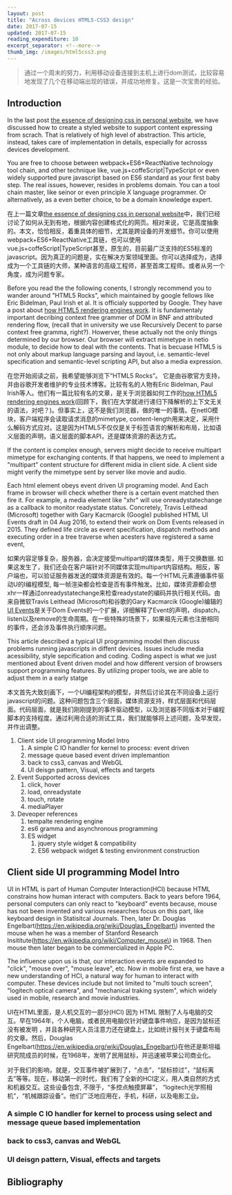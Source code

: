 ```yaml
---
layout: post
title: "Across devices HTML5-CSS3 design"
date: 2017-07-15
updated: 2017-07-15
reading_expenditure: 10
excerpt_separator: <!--more-->
thumb_img: /images/html5css3.png
---
```


> 通过一个周末的努力，利用移动设备连接到主机上进行dom测试，比较容易地发现了几个在移动端出现的错误，并成功地修复。这是一次宝贵的经验。
<!--more-->

## Introduction

In the last post [the essence of designing css in personal website](/blog/2017/04/15/css-design-essence), we have discussed how to create a styled website to support content expressing from scrach. That is relatively of high level of abstraction. This article, instead, takes care of implementation in details, especially for acrosss devices development. 

You are free to choose between webpack+ES6+ReactNative technology tool chain, and other technique like, vue.js+coffeScript\|TypeScript or even widely supported pure javascript based on ES6 standard as your first baby step. The real issues, however, resides in problems domain. You can a tool chain master, like seinor or even principle X language programmer. Or alternatively, as a even better choice, to be a domain knowledge expert.  

在上一篇文章[the essence of designing css in personal website](/blog/2017/04/15/css-design-essence)中，我们已经讨论了如何从无到有地，根据内容创建格式化的网页。相对来说，它是高度抽象的。本文，恰恰相反，着重具体的细节，尤其是跨设备的开发细节。你可以使用webpack+ES6+ReactNative工具链，也可以使用vue.js+coffeScript\|TypeScript甚至，原生的，目前最广泛支持的ES5标准的javascript。因为真正的问题是，实在解决方案领域里面。你可以选择成为，选择成为一个工具链的大师，某种语言的高级工程师，甚至首席工程师。或者从另一个角度，成为问题专家。

Before you read the the following conents, I strongly recommend you to wander around "HTML5 Rocks", which maintained by google fellows like Eric Bidelman, Paul Irish et al. It is officialy supported by Google. They have a post about [how HTML5 rendering engines work](https://www.html5rocks.com/en/tutorials/internals/howbrowserswork/). It is fundamentaly important decribing context free grammer of DOM in BNF and attributed rendering flow, \(recall that in university we use Recursively Decent to parse context free gramma, right?\). Howerver, these actually not the only things determined by our browser. Our browser will extract mimetype in netio module, to decide how to deal with the contents. That is becuase HTML5 is not only about markup language parsing and layout, i.e. semantic-level specification and semantic-level scripting API, but also a media expression.

在您开始阅读之前，我希望能够浏览下“HTML5 Rocks”。 它是由谷歌官方支持，并由谷歌开发者维护的专业技术博客。比较有名的人物有Eric Bidelman, Paul Irish等人。他们有一篇比较有名的文章，是关于浏览器如何工作的[how HTML5 rendering engines work](https://www.html5rocks.com/en/tutorials/internals/howbrowserswork/)\(回顾下，我们在大学就进行递归下降解析的上下文无关的语法，对吧？\)。但事实上，这不是我们浏览器，做的唯一的事情。在netIO模块，客户端程序会读取请求消息的mimetype, content-length用来决定，采用什么解码方式应对。这是因为HTML5不仅仅是关于标签语言的解析和布局，比如语义层面的声明，语义层面的脚本API，还是媒体资源的表达方式。

If the content is complex enough, servers might decide to receive multipart mimetype for exchanging contents. If that happens, we need to implement a "multipart" content structure for different midia in client side. A client side might verify the mimetype sent by server like movie and audio.

Each html element obeys event driven UI programing model. And Each frame in browser will check whether there is a certain event matched then fire it. For example, a media element like "xhr" will use onreadystatechange as a callback to monitor readystate status. Concretely, Travis Leithead \(Microsoft\) together with Gary Kacmarcik \(Google\) published HTML UI Events draft in 04 Aug 2016, to extend their work on Dom Events released in 2015. They defined life circle as event specification, dispatch methods and executing order in a tree traverse when acesters have registered a same event, 

如果内容足够复杂，服务器，会决定接受multipart的媒体类型，用于交换数据. 如果这发生了，我们还会在客户端针对不同媒体实现multipart内容结构。相反，客户端也，可以验证服务器发送的媒体资源是有效的。每一个HTML元素遵循事件驱动U的I编程模型, 每一帧渲染都会检查是否有事件触发。比如，媒体资源都会想xhr一样通过onreadystatechange来检查readystate的编码并执行相关代码。由来自微软Travis Leithead \(Microsoft\)和谷歌的Gary Kacmarcik \(Google\)编辑的[UI Events](https://www.w3.org/TR/uievents/)是关于Dom Events的一个扩展，详细解释了Event的声明，dispatch，listen以及remove的生命周期。在一些特殊的场景下，如果祖先元素也注册相同的事件，还会涉及事件执行顺序问题。

This article described a typical UI programming model then discuss problems running javascripts in diffent devices. Issues include media acessibility, style sepcification and coding. Coding aspect is what we just mentioned about Event driven model and how different version of browsers support programming features. By utilizing proper tools, we are able to adjust them in a early statge

本文首先大致刻画下，一个UI编程架构的模型，并然后讨论其在不同设备上运行javascript的问题。这种问题包含三个层面，媒体资源支持，样式层面和代码层面。代码层面，就是我们刚刚提到的事件驱动模型，以及浏览器不同版本对于编程脚本的支持程度。通过利用合适的测试工具，我们就能够将上述问题，及早发现，并作出调整。

1. Client side UI programming Model Intro
	1. A simple C IO handler for kernel to process: event driven
	2. message queue based event driven implemantion
	3. back to css3, canvas and WebGL
	4. UI deisgn pattern, Visual, effects and targets
2. Event Supported across devices
	1. click, hover
	2. load, onreadystate
	3. touch, rotate
	4. mediaPlayer
3. Deveoper references
	1. tempalte rendering engine
	2. es6 gramma and asynchronous programming
	3. ES widget
		1. jquery style widget \& compatibility
		2. ES6 webpack widget \& testing environment construction

## Client side UI programming Model Intro

UI in HTML is part of Human Computer Interaction\(HCI\) because HTML constrains how human interact with computers. Back to years before 1964, personal computers can only react to "keyboard" events because, mouse has not been invented and various researches focus on this part, like keyboard design in Statisitcal Journals. Then, later Dr. Douglas Engelbart\(https://en.wikipedia.org/wiki/Douglas_Engelbart\) invented the mouse when he was a member of Stanford Research Insititute\(https://en.wikipedia.org/wiki/Computer_mouse\) in 1968. Then mouse then later began to be commercialized in Apple PC. 

The influence upon us is that, our interaction events are expanded to "click", "mouse over", "mouse leave", etc. Now in mobile first era, we have a new understanding of HCI, a natural way for human to interact with computer. These devices include but not limited to "multi touch screen", "logitech optical camera", and "mechanical traking system", which widely used in mobile, research and movie industries. 

UI在HTML里面，是人机交互的一部分\(HCI\) 因为 HTML 限制了人与电脑的交互。早在1964年，个人电脑，或者民用电脑仅针对键盘事件响应，是因为鼠标还没有被发明 ，并且各种研究人员注意力还在键盘上，比如统计报刊关于键盘布局的文章。然后，Douglas Engelbart\(https://en.wikipedia.org/wiki/Douglas_Engelbart\)在他还是斯坦福研究院成员的时候，在1968年，发明了民用鼠标，并迅速被苹果公司商业化。

对于我们的影响，就是，交互事件被扩展到了，“点击”，“鼠标掠过”，“鼠标离去”等等。现在，移动第一的时代，我们有了全新的HCI定义，用人类自然的方式和机器交互。这些设备包含, 不限于，“多控点触摸屏幕”， “logitech光学照相机”，“机械跟踪设备”。他们广泛地应用在，手机，科研，以及电影工业。



### A simple C IO handler for kernel to process using select and message queue based implementation
### back to css3, canvas and WebGL
### UI deisgn pattern, Visual, effects and targets

## Bibliography





